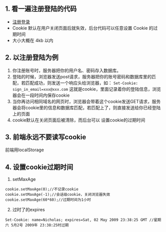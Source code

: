 ## 1. 看一遍注册登陆的代码
- [注册登录 ](https://github.com/neverthelesso/sign-up-in-demo)
- Cookie 默认在用户关闭页面后就失效，后台代码可以任意设置 Cookie 的过期时间
- 大小大概在 4kb 以内

## 2. 以注册登陆为例
1. 你注册账号时，服务器把你的用户名、密码存入数据库。
2. 登陆的时候，浏览器发送post请求，服务器把你的账号密码和数据库里的匹配，若匹配成功，则发送一个响应头给浏览器，如：
`Set-Cookie: sign_in_email=xxx@xxx.com`
这就是cookie，里面记录着你的登陆信息，浏览器会在一段时间内保存cookie
3. 当你再访问相同域名的网页时，浏览器会带着这个cookie发送GET请求，服务器会将cookie里的信息和数据库匹配，若匹配上了，则直接发送给你已经登陆上的页面
4. cookie默认在关闭页面后被清除，而后台可以 设置cookie的过期时间

## 3. 前端永远不要读写cookie
前端用localStorage

## 4. 设置cookie过期时间
1. setMaxAge
```
cookie.setMaxAge(0);//不记录cookie
cookie.setMaxAge(-1);//会话级cookie，关闭浏览器失效
cookie.setMaxAge(60*60);//过期时间为1小时
```
2. 过时了的expires

`Set-Cookie: name=Nicholas; expires=Sat, 02 May 2009 23:38:25 GMT
//星期六 5月2号 2009年 23:38:25时过期`